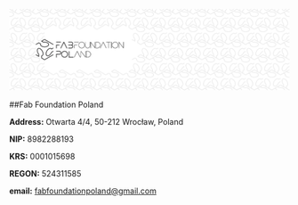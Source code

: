 



![](./assets/ffp-background2.jpg)




##Fab Foundation Poland

**Address:** Otwarta 4/4, 50-212  Wrocław, Poland

**NIP:** 8982288193

**KRS:** 0001015698

**REGON:** 524311585

**email:** fabfoundationpoland@gmail.com

